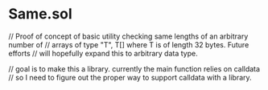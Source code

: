 # Same.sol 

// Proof of concept of basic utility checking same lengths of an arbitrary number of
//   arrays of type "T", T[] where T is of length 32 bytes. Future efforts
//   will hopefully expand this to arbitrary data type.

// goal is to make this a library. currently the main function relies on calldata
//   so I need to figure out the proper way to support calldata with a library.
